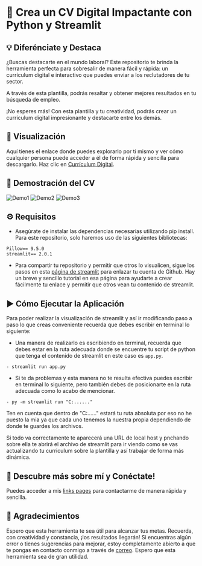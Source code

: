 # 🚀 Crea un CV Digital Impactante con Python y Streamlit

## 💡 Diferénciate y Destaca

¿Buscas destacarte en el mundo laboral? Este repositorio te brinda la herramienta perfecta para sobresalir de manera fácil y rápida: un currículum digital e interactivo que puedes enviar a los reclutadores de tu sector.

A través de esta plantilla, podrás resaltar y obtener mejores resultados en tu búsqueda de empleo.

¡No esperes más! Con esta plantilla y tu creatividad, podrás crear un currículum digital impresionante y destacarte entre los demás.

## 👀 Visualización

Aquí tienes el enlace donde puedes explorarlo por ti mismo y ver cómo cualquier persona puede acceder a él de forma rápida y sencilla para descargarlo. Haz clic en [Currículum Digital]().

## 🌟 Demostración del CV

![Demo1](./assets/.png?raw=true "CV parte 1")
![Demo2](./assets/.png?raw=true "CV parte 2")
![Demo3](./assets/.png?raw=true "CV parte 3")

## ⚙️ Requisitos

- Asegúrate de instalar las dependencias necesarias utilizando pip install. Para este repositorio, solo haremos uso de las siguientes bibliotecas:

```
Pillow== 9.5.0
streamlit== 2.0.1
```

- Para compartir tu repositorio y permitir que otros lo visualicen, sigue los pasos en esta [página de streamlit](https://streamlit.io/cloud) para enlazar tu cuenta de Github. Hay un breve y sencillo tutorial en esa página para ayudarte a crear fácilmente tu enlace y permitir que otros vean tu contenido de streamlit.

## ▶️ Cómo Ejecutar la Aplicación

Para poder realizar la visualización de streamlit y así ir modificando paso a paso lo que creas conveniente recuerda que debes escribir en terminal lo siguiente:

- Una manera de realizarlo es escribiendo en terminal, recuerda que debes estar en la ruta adecuada donde se encuentre tu script de python que tenga el contenido de streamlit en este caso es `app.py`.

```
- streamlit run app.py

```

- Si te da problemas y esta manera no te resulta efectiva puedes escribir en terminal lo siguiente, pero también debes de posicionarte en la ruta adecuada como lo acabo de mencionar.

```
- py -m streamlit run "C:......"
```

Ten en cuenta que dentro de "C:......" estará tu ruta absoluta por eso no he puesto la mia ya que cada uno tenemos la nuestra propia dependiendo de donde te guardes los archivos.

Si todo va correctamente te aparecerá una URL de local host y pnchando sobre ella te abrirá el archivo de streamlit para ir viendo como se vas actualizando tu curriculum sobre la plantilla y así trabajar de forma más dinámica.

## 🤝 Descubre más sobre mí y Conéctate!

Puedes acceder a mis [links pages]() para contactarme de manera rápida y sencilla.

## 🙏 Agradecimientos

Espero que esta herramienta te sea útil para alcanzar tus metas. Recuerda, con creatividad y constancia, ¡los resultados llegarán! Si encuentras algún error o tienes sugerencias para mejorar, estoy completamente abierto a que te pongas en contacto conmigo a través de [correo](alexmarzadatascience@gmail.com). Espero que esta herramienta sea de gran utilidad.

